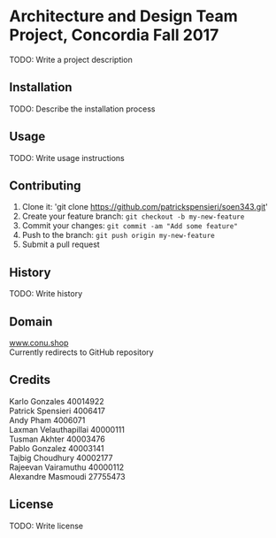 # Architecture and Design Team Project, Concordia Fall 2017

TODO: Write a project description

## Installation

TODO: Describe the installation process

## Usage

TODO: Write usage instructions

## Contributing

1. Clone it: 'git clone https://github.com/patrickspensieri/soen343.git'
2. Create your feature branch: `git checkout -b my-new-feature`
3. Commit your changes: `git commit -am "Add some feature"`
4. Push to the branch: `git push origin my-new-feature`
5. Submit a pull request

## History

TODO: Write history

## Domain

www.conu.shop<br>
Currently redirects to GitHub repository

## Credits

Karlo Gonzales 40014922<br>
Patrick Spensieri 4006417<br>
Andy Pham 4006071<br>
Laxman Velauthapillai 40000111<br>
Tusman Akhter 40003476<br>
Pablo Gonzalez 40003141<br>
Tajbig Choudhury 40002177<br>
Rajeevan Vairamuthu 40000112<br>
Alexandre Masmoudi 27755473<br>

## License

TODO: Write license
